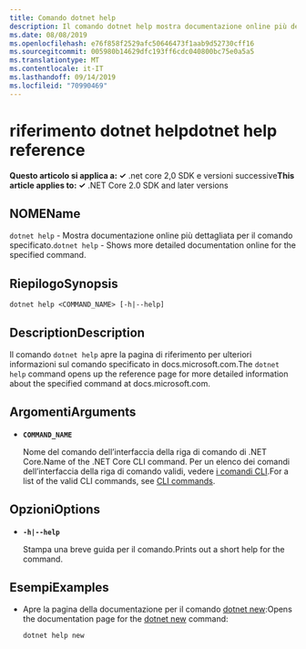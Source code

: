 ```yaml
---
title: Comando dotnet help
description: Il comando dotnet help mostra documentazione online più dettagliata per il comando specificato.
ms.date: 08/08/2019
ms.openlocfilehash: e76f858f2529afc50646473f1aab9d52730cff16
ms.sourcegitcommit: 005980b14629dfc193ff6cdc040800bc75e0a5a5
ms.translationtype: MT
ms.contentlocale: it-IT
ms.lasthandoff: 09/14/2019
ms.locfileid: "70990469"
---
```

# <a name="dotnet-help-reference"></a><span data-ttu-id="0e501-103">riferimento dotnet help</span><span class="sxs-lookup"><span data-stu-id="0e501-103">dotnet help reference</span></span>

<span data-ttu-id="0e501-104">**Questo articolo si applica a: ✓** .net core 2,0 SDK e versioni successive</span><span class="sxs-lookup"><span data-stu-id="0e501-104">**This article applies to: ✓** .NET Core 2.0 SDK and later versions</span></span>

<!-- todo: uncomment when all CLI commands are reviewed
[!INCLUDE [topic-appliesto-net-core-all](../../../includes/topic-appliesto-net-core-2plus.md)]
-->

## <a name="name"></a><span data-ttu-id="0e501-105">NOME</span><span class="sxs-lookup"><span data-stu-id="0e501-105">Name</span></span>

<span data-ttu-id="0e501-106">`dotnet help` - Mostra documentazione online più dettagliata per il comando specificato.</span><span class="sxs-lookup"><span data-stu-id="0e501-106">`dotnet help` - Shows more detailed documentation online for the specified command.</span></span>

## <a name="synopsis"></a><span data-ttu-id="0e501-107">Riepilogo</span><span class="sxs-lookup"><span data-stu-id="0e501-107">Synopsis</span></span>

`dotnet help <COMMAND_NAME> [-h|--help]`

## <a name="description"></a><span data-ttu-id="0e501-108">Description</span><span class="sxs-lookup"><span data-stu-id="0e501-108">Description</span></span>

<span data-ttu-id="0e501-109">Il comando `dotnet help` apre la pagina di riferimento per ulteriori informazioni sul comando specificato in docs.microsoft.com.</span><span class="sxs-lookup"><span data-stu-id="0e501-109">The `dotnet help` command opens up the reference page for more detailed information about the specified command at docs.microsoft.com.</span></span>

## <a name="arguments"></a><span data-ttu-id="0e501-110">Argomenti</span><span class="sxs-lookup"><span data-stu-id="0e501-110">Arguments</span></span>

* **`COMMAND_NAME`**

  <span data-ttu-id="0e501-111">Nome del comando dell’interfaccia della riga di comando di .NET Core.</span><span class="sxs-lookup"><span data-stu-id="0e501-111">Name of the .NET Core CLI command.</span></span> <span data-ttu-id="0e501-112">Per un elenco dei comandi dell’interfaccia della riga di comando validi, vedere [i comandi CLI](index.md#cli-commands).</span><span class="sxs-lookup"><span data-stu-id="0e501-112">For a list of the valid CLI commands, see [CLI commands](index.md#cli-commands).</span></span>

## <a name="options"></a><span data-ttu-id="0e501-113">Opzioni</span><span class="sxs-lookup"><span data-stu-id="0e501-113">Options</span></span>

* **`-h|--help`**

  <span data-ttu-id="0e501-114">Stampa una breve guida per il comando.</span><span class="sxs-lookup"><span data-stu-id="0e501-114">Prints out a short help for the command.</span></span>

## <a name="examples"></a><span data-ttu-id="0e501-115">Esempi</span><span class="sxs-lookup"><span data-stu-id="0e501-115">Examples</span></span>

* <span data-ttu-id="0e501-116">Apre la pagina della documentazione per il comando [dotnet new](dotnet-new.md):</span><span class="sxs-lookup"><span data-stu-id="0e501-116">Opens the documentation page for the [dotnet new](dotnet-new.md) command:</span></span>

  ```console
  dotnet help new
  ```
